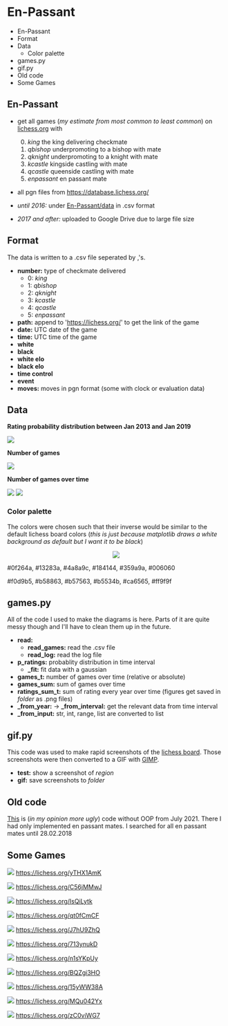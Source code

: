 # En-Passant
- En-Passant
- Format
- Data
  - Color palette
- games.py
- gif.py
- Old code
- Some Games

## En-Passant
- get all games (*my estimate from most common to least common*) on [lichess.org](https://lichess.org/) with

  0. *king* the king delivering checkmate
  1. *qbishop* underpromoting to a bishop with mate
  2. *qknight* underpromoting to a knight with mate
  3. *kcastle* kingside castling with mate
  4. *qcastle* queenside castling with mate
  5. *enpassant* en passant mate
    
- all pgn files from https://database.lichess.org/
- *until 2016:* under [En-Passant/data](https://github.com/leftgoes/En-Passant/tree/main/data) in .csv format
- *2017 and after:* uploaded to Google Drive due to large file size

## Format
The data is written to a .csv file seperated by ,'s.

- **number:** type of checkmate delivered
  - 0: *king*
  - 1: *qbishop*
  - 2: *qknight*
  - 3: *kcastle*
  - 4: *qcastle*
  - 5: *enpassant*
- **path:** append to 'https://lichess.org/' to get the link of the game
- **date:** UTC date of the game
- **time:** UTC time of the game
- **white**
- **black**
- **white elo**
- **black elo**
- **time control**
- **event**
- **moves:** moves in pgn format (some with clock or evaluation data)

## Data
**Rating probability distribution between Jan 2013 and Jan 2019**

![](https://github.com/leftgoes/En-Passant/blob/main/figures/2013-1-2019-1.gif?raw=true)

**Number of games**

![](https://github.com/leftgoes/En-Passant/blob/main/figures/2013-1-2019-1-s.png?raw=true)

**Number of games over time**

![](https://github.com/leftgoes/En-Passant/blob/main/figures/2013-1-2019-1-g.png?raw=true)
![](https://github.com/leftgoes/En-Passant/blob/main/figures/2013-1-2019-1-gpm.png?raw=true)

### Color palette
The colors were chosen such that their inverse would be similar to the default lichess board colors (*this is just because matplotlib draws a white background as default but I want it to be black*)

<p align="center"><img src="https://github.com/leftgoes/En-Passant/blob/main/figures/colors.png" /></p>

#0f264a, #13283a, #4a8a9c, #184144, #359a9a, #006060

#f0d9b5, #b58863, #b57563, #b5534b, #ca6565, #ff9f9f

## games.py
All of the code I used to make the diagrams is here. Parts of it are quite messy though and I'll have to clean them up in the future.
- **read:**
    - **read_games:** read the .csv file
    - **read_log:** read the log file
- **p_ratings:** probablity distribution in time interval
    - **_fit:** fit data with a gaussian
- **games_t:** number of games over time (relative or absolute)
- **games_sum:** sum of games over time
- **ratings_sum_t:** sum of rating every year over time (figures get saved in *folder* as .png files)
- **_from_year:** → **_from_interval:** get the relevant data from time interval
- **_from_input:** str, int, range, list are converted to list

## gif.py
This code was used to make rapid screenshots of the [lichess board](https://lichess.org/analysis). Those screenshots were then converted to a GIF with [GIMP](https://www.gimp.org/).
- **test:** show a screenshot of *region*
- **gif:** save screenshots to *folder*

## Old code
[This](https://github.com/leftgoes/En-Passant/tree/main/old) is (*in my opinion more ugly*) code without OOP from July 2021. There I had only implemented en passant mates. I searched for all en passant mates until 28.02.2018

## Some Games

![](https://github.com/leftgoes/En-Passant/blob/main/games/yTHX1AmK.gif?raw=true)
https://lichess.org/yTHX1AmK

![](https://github.com/leftgoes/En-Passant/blob/main/games/C56jMMwJ.gif?raw=true)
https://lichess.org/C56jMMwJ

![](https://github.com/leftgoes/En-Passant/blob/main/games/IsQiLytk.gif?raw=true)
https://lichess.org/IsQiLytk

![](https://github.com/leftgoes/En-Passant/blob/main/games/qt0fCmCF.gif?raw=true)
https://lichess.org/qt0fCmCF

![](https://github.com/leftgoes/En-Passant/blob/main/games/J7hU9ZhQ.gif?raw=true)
https://lichess.org/J7hU9ZhQ

![](https://github.com/leftgoes/En-Passant/blob/main/games/713ynukD.gif?raw=true)
https://lichess.org/713ynukD

![](https://github.com/leftgoes/En-Passant/blob/main/games/n1sYKpUy.gif?raw=true)
https://lichess.org/n1sYKpUy

![](https://github.com/leftgoes/En-Passant/blob/main/games/BQZgi3HO.gif?raw=true)
https://lichess.org/BQZgi3HO

![](https://github.com/leftgoes/En-Passant/blob/main/games/15yWW38A.gif?raw=true)
https://lichess.org/15yWW38A

![](https://github.com/leftgoes/En-Passant/blob/main/games/MQu042Yx.gif?raw=true)
https://lichess.org/MQu042Yx

![](https://github.com/leftgoes/En-Passant/blob/main/games/zC0viWG7.gif?raw=true)
https://lichess.org/zC0viWG7
